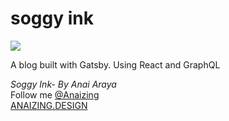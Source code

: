 # soggy ink

![](https://images.unsplash.com/photo-1478641300939-0ec5188d3802?ixlib=rb-0.3.5&ixid=eyJhcHBfaWQiOjEyMDd9&s=6abd9d9eb30d2edda1d5bd076bba0a78&auto=format&fit=crop&w=1504&q=80)

A blog built with Gatsby. Using React and GraphQL


_Soggy Ink- By Anai Araya_<br>
Follow me [@Anaizing](https://twitter.com/Anaizing) <br>
[ANAIZING.DESIGN](https://anaizing.design/)